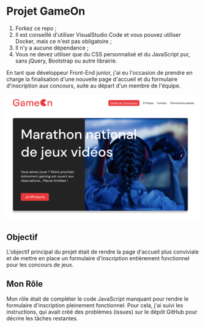 # Projet GameOn
1. Forkez ce repo ;
2. Il est conseillé d'utiliser VisualStudio Code et vous pouvez utiliser Docker, mais ce n'est pas obligatoire ;
3. Il n'y a aucune dépendance ;
4. Vous ne devez utiliser que du CSS personnalisé et du JavaScript pur, sans jQuery, Bootstrap ou autre librairie.

En tant que développeur Front-End junior, j'ai eu l'occasion de prendre en charge la finalisation d'une nouvelle page d'accueil et du formulaire d'inscription aux concours, suite au départ d'un membre de l'équipe. 

![GameOn](https://github.com/angelinalavoryk/images/blob/main/GameOn.png)

## Objectif

L'objectif principal du projet était de rendre la page d'accueil plus conviviale et de mettre en place un formulaire d'inscription entièrement fonctionnel pour les concours de jeux.


## Mon Rôle

Mon rôle était de compléter le code JavaScript manquant pour rendre le formulaire d'inscription pleinement fonctionnel. Pour cela, j'ai suivi les instructions, qui avait créé des problèmes (issues) sur le dépôt GitHub pour décrire les tâches restantes.


